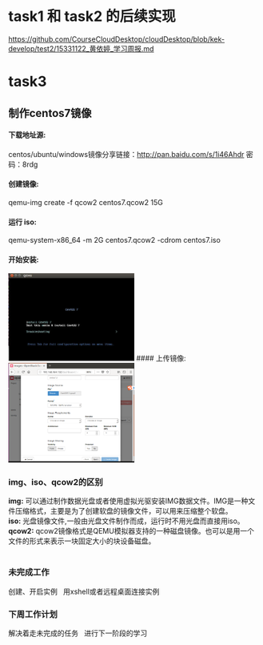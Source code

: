 # task1 和 task2 的后续实现  
https://github.com/CourseCloudDesktop/cloudDesktop/blob/kek-develop/test2/15331122_黄依婷_学习周报.md
  
# task3  
## 制作centos7镜像   
#### 下载地址源:  
centos/ubuntu/windows镜像分享链接：http://pan.baidu.com/s/1i46Ahdr 密码：8rdg  
   
#### 创建镜像:
qemu-img create -f qcow2 centos7.qcow2 15G  
#### 运行 iso:
qemu-system-x86_64 -m 2G centos7.qcow2 -cdrom centos7.iso  
#### 开始安装:  
<img src="https://github.com/CourseCloudDesktop/cloudDesktop/blob/kek-develop/task3/pictures/step2.jpg" width="50%">  
#### 上传镜像:  
<img src="https://github.com/CourseCloudDesktop/cloudDesktop/blob/kek-develop/task3/pictures/step1.png" width="50%">  
  
  
### img、iso、qcow2的区别  
**img:** 可以通过制作数据光盘或者使用虚拟光驱安装IMG数据文件。IMG是一种文件压缩格式，主要是为了创建软盘的镜像文件，可以用来压缩整个软盘。  
**iso:** 光盘镜像文件,一般由光盘文件制作而成，运行时不用光盘而直接用iso。  
**qcow2:** qcow2镜像格式是QEMU模拟器支持的一种磁盘镜像。也可以是用一个文件的形式来表示一块固定大小的块设备磁盘。  
  
### 未完成工作  
创建、开启实例  
用xshell或者远程桌面连接实例  
### 下周工作计划  
解决着走未完成的任务  
进行下一阶段的学习
